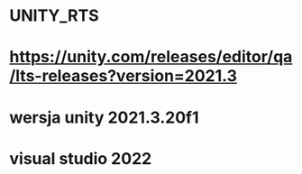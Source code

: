 # UNITY_RTS
# https://unity.com/releases/editor/qa/lts-releases?version=2021.3
# wersja unity 2021.3.20f1
# visual studio 2022
